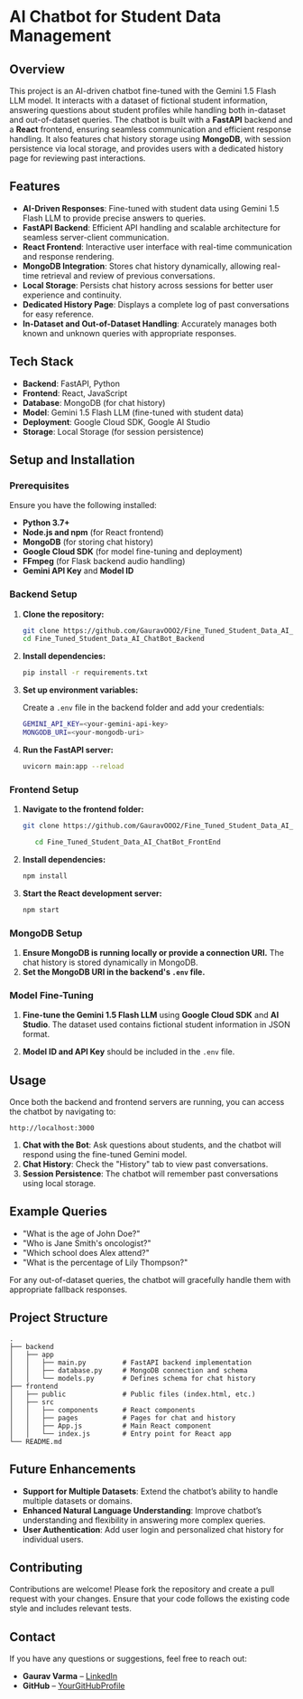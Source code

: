 
# **AI Chatbot for Student Data Management**

## Overview

This project is an AI-driven chatbot fine-tuned with the Gemini 1.5 Flash LLM model. It interacts with a dataset of fictional student information, answering questions about student profiles while handling both in-dataset and out-of-dataset queries. The chatbot is built with a **FastAPI** backend and a **React** frontend, ensuring seamless communication and efficient response handling. It also features chat history storage using **MongoDB**, with session persistence via local storage, and provides users with a dedicated history page for reviewing past interactions.

## Features

- **AI-Driven Responses**: Fine-tuned with student data using Gemini 1.5 Flash LLM to provide precise answers to queries.
- **FastAPI Backend**: Efficient API handling and scalable architecture for seamless server-client communication.
- **React Frontend**: Interactive user interface with real-time communication and response rendering.
- **MongoDB Integration**: Stores chat history dynamically, allowing real-time retrieval and review of previous conversations.
- **Local Storage**: Persists chat history across sessions for better user experience and continuity.
- **Dedicated History Page**: Displays a complete log of past conversations for easy reference.
- **In-Dataset and Out-of-Dataset Handling**: Accurately manages both known and unknown queries with appropriate responses.

## Tech Stack

- **Backend**: FastAPI, Python
- **Frontend**: React, JavaScript
- **Database**: MongoDB (for chat history)
- **Model**: Gemini 1.5 Flash LLM (fine-tuned with student data)
- **Deployment**: Google Cloud SDK, Google AI Studio
- **Storage**: Local Storage (for session persistence)

## Setup and Installation

### Prerequisites

Ensure you have the following installed:

- **Python 3.7+**
- **Node.js and npm** (for React frontend)
- **MongoDB** (for storing chat history)
- **Google Cloud SDK** (for model fine-tuning and deployment)
- **FFmpeg** (for Flask backend audio handling)
- **Gemini API Key** and **Model ID**

### Backend Setup

1. **Clone the repository:**

   ```bash
   git clone https://github.com/GauravOOO2/Fine_Tuned_Student_Data_AI_ChatBot_Backend.git
   cd Fine_Tuned_Student_Data_AI_ChatBot_Backend
   ```

   

2. **Install dependencies:**

   ```bash
   pip install -r requirements.txt
   ```

3. **Set up environment variables:**

   Create a `.env` file in the backend folder and add your credentials:

   ```bash
   GEMINI_API_KEY=<your-gemini-api-key>
   MONGODB_URI=<your-mongodb-uri>
   ```

4. **Run the FastAPI server:**

   ```bash
   uvicorn main:app --reload
   ```

### Frontend Setup

1. **Navigate to the frontend folder:**

   ```bash
   git clone https://github.com/GauravOOO2/Fine_Tuned_Student_Data_AI_ChatBot_FrontEnd.git

   ```

   ```bash
      cd Fine_Tuned_Student_Data_AI_ChatBot_FrontEnd
   ```

2. **Install dependencies:**

   ```bash
   npm install
   ```

3. **Start the React development server:**

   ```bash
   npm start
   ```

### MongoDB Setup

1. **Ensure MongoDB is running locally or provide a connection URI.** The chat history is stored dynamically in MongoDB.
2. **Set the MongoDB URI in the backend's `.env` file.**

### Model Fine-Tuning

1. **Fine-tune the Gemini 1.5 Flash LLM** using **Google Cloud SDK** and **AI Studio**. The dataset used contains fictional student information in JSON format.

2. **Model ID and API Key** should be included in the `.env` file.

## Usage

Once both the backend and frontend servers are running, you can access the chatbot by navigating to:

```
http://localhost:3000
```

1. **Chat with the Bot**: Ask questions about students, and the chatbot will respond using the fine-tuned Gemini model.
2. **Chat History**: Check the "History" tab to view past conversations.
3. **Session Persistence**: The chatbot will remember past conversations using local storage.

## Example Queries

- "What is the age of John Doe?"
- "Who is Jane Smith's oncologist?"
- "Which school does Alex attend?"
- "What is the percentage of Lily Thompson?"

For any out-of-dataset queries, the chatbot will gracefully handle them with appropriate fallback responses.

## Project Structure

```
.
├── backend
│   ├── app
│   │   ├── main.py         # FastAPI backend implementation
│   │   ├── database.py     # MongoDB connection and schema
│   │   └── models.py       # Defines schema for chat history
├── frontend
│   ├── public              # Public files (index.html, etc.)
│   ├── src
│   │   ├── components      # React components
│   │   ├── pages           # Pages for chat and history
│   │   ├── App.js          # Main React component
│   │   └── index.js        # Entry point for React app
└── README.md
```

## Future Enhancements

- **Support for Multiple Datasets**: Extend the chatbot’s ability to handle multiple datasets or domains.
- **Enhanced Natural Language Understanding**: Improve chatbot’s understanding and flexibility in answering more complex queries.
- **User Authentication**: Add user login and personalized chat history for individual users.

## Contributing

Contributions are welcome! Please fork the repository and create a pull request with your changes. Ensure that your code follows the existing code style and includes relevant tests.


## Contact

If you have any questions or suggestions, feel free to reach out:

- **Gaurav Varma** – [LinkedIn](https://www.linkedin.com/in/gaurav-varm-oo21/)  
- **GitHub** – [YourGitHubProfile](https://github.com/GauravOOO2)

